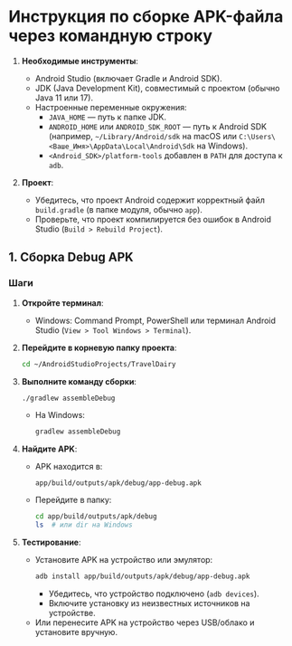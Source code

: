 # Инcтрукция по сборке APK-файла через командную строку

1. **Необходимые инструменты**:
   - Android Studio (включает Gradle и Android SDK).
   - JDK (Java Development Kit), совместимый с проектом (обычно Java 11 или 17).
   - Настроенные переменные окружения:
     - `JAVA_HOME` — путь к папке JDK.
     - `ANDROID_HOME` или `ANDROID_SDK_ROOT` — путь к Android SDK (например, `~/Library/Android/sdk` на macOS или `C:\Users\<Ваше_Имя>\AppData\Local\Android\Sdk` на Windows).
     - `<Android_SDK>/platform-tools` добавлен в `PATH` для доступа к `adb`.

2. **Проект**:
   - Убедитесь, что проект Android содержит корректный файл `build.gradle` (в папке модуля, обычно `app`).
   - Проверьте, что проект компилируется без ошибок в Android Studio (`Build > Rebuild Project`).


## 1. Сборка Debug APK

### Шаги

1. **Откройте терминал**:
   - Windows: Command Prompt, PowerShell или терминал Android Studio (`View > Tool Windows > Terminal`).

2. **Перейдите в корневую папку проекта**:
   ```bash
   cd ~/AndroidStudioProjects/TravelDairy
   ```

3. **Выполните команду сборки**:
   ```bash
   ./gradlew assembleDebug
   ```
   - На Windows:
     ```bash
     gradlew assembleDebug
     ```
4. **Найдите APK**:
   - APK находится в:
     ```
     app/build/outputs/apk/debug/app-debug.apk
     ```
   - Перейдите в папку:
     ```bash
     cd app/build/outputs/apk/debug
     ls  # или dir на Windows
     ```

5. **Тестирование**:
   - Установите APK на устройство или эмулятор:
     ```bash
     adb install app/build/outputs/apk/debug/app-debug.apk
     ```
     - Убедитесь, что устройство подключено (`adb devices`).
     - Включите установку из неизвестных источников на устройстве.
   - Или перенесите APK на устройство через USB/облако и установите вручную.
